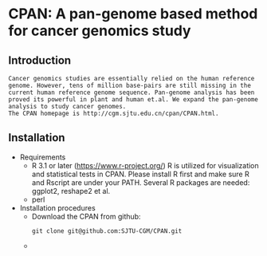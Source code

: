 # CPAN: A pan-genome based method for cancer genomics study

## Introduction
    Cancer genomics studies are essentially relied on the human reference genome. However, tens of million base-pairs are still missing in the current human reference genome sequence. Pan-genome analysis has been proved its powerful in plant and human et.al. We expand the pan-genome analysis to study cancer genomes. 
    The CPAN homepage is http://cgm.sjtu.edu.cn/cpan/CPAN.html.
## Installation
- Requirements
    + R 3.1 or later (https://www.r-project.org/)
        R is utilized for visualization and statistical tests in CPAN. Please install R first and make sure R and Rscript are under your PATH.
        Several R packages are needed: ggplot2, reshape2 et al.
    + perl 
- Installation procedures
    + Download the CPAN from github:
        ```
        git clone git@github.com:SJTU-CGM/CPAN.git
        ```
    + 
